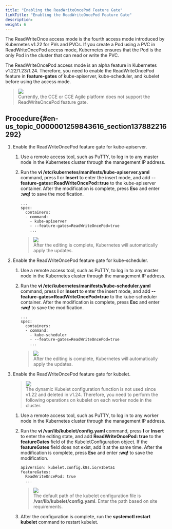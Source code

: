 ```yaml
---
title: "Enabling the ReadWriteOncePod Feature Gate"
linkTitle: "Enabling the ReadWriteOncePod Feature Gate"
description: 
weight: 6
---
```


The ReadWriteOnce access mode is the fourth access mode introduced by Kubernetes v1.22 for PVs and PVCs. If you create a Pod using a PVC in ReadWriteOncePod access mode, Kubernetes ensures that the Pod is the only Pod in the cluster that can read or write the PVC.

The ReadWriteOncePod access mode is an alpha feature in Kubernetes v1.22/1.23/1.24. Therefore, you need to enable the ReadWriteOncePod feature in  **feature-gates**  of kube-apiserver, kube-scheduler, and kubelet before using the access mode.

>![](/css-docs/public_sys-resources/en-us/icon-note.gif)  
>Currently, the CCE or CCE Agile platform does not support the ReadWriteOncePod feature gate.

## Procedure{#en-us_topic_0000001259843616_section137882216292}

1.  Enable the ReadWriteOncePod feature gate for kube-apiserver.
    1.  Use a remote access tool, such as PuTTY, to log in to any master node in the Kubernetes cluster through the management IP address.
    2.  Run the  **vi /etc/kubernetes/manifests/kube-apiserver.yaml**  command, press  **I**  or  **Insert**  to enter the insert mode, and add  **--feature-gates=ReadWriteOncePod=true**  to the kube-apiserver container. After the modification is complete, press  **Esc**  and enter  **:wq!**  to save the modification.

        ```
        ...
        spec:
          containers:
          - command:
            - kube-apiserver
            - --feature-gates=ReadWriteOncePod=true
            ...
        ```

        >![](/css-docs/public_sys-resources/en-us/icon-note.gif)  
        >After the editing is complete, Kubernetes will automatically apply the updates.

2.  Enable the ReadWriteOncePod feature gate for kube-scheduler.
    1.  Use a remote access tool, such as PuTTY, to log in to any master node in the Kubernetes cluster through the management IP address.
    2.  Run the  **vi /etc/kubernetes/manifests/kube-scheduler.yaml**  command, press  **I**  or  **Insert**  to enter the insert mode, and add  **--feature-gates=ReadWriteOncePod=true**  to the kube-scheduler container. After the modification is complete, press  **Esc**  and enter  **:wq!**  to save the modification.

        ```
        ...
        spec:
          containers:
          - command:
            - kube-scheduler
            - --feature-gates=ReadWriteOncePod=true
            ...
        ```

        >![](/css-docs/public_sys-resources/en-us/icon-note.gif)  
        >After the editing is complete, Kubernetes will automatically apply the updates.

3.  Enable the ReadWriteOncePod feature gate for kubelet.

    >![](/css-docs/public_sys-resources/en-us/icon-notice.gif)  
    >The dynamic Kubelet configuration function is not used since v1.22 and deleted in v1.24. Therefore, you need to perform the following operations on kubelet on each worker node in the cluster.

    1.  Use a remote access tool, such as PuTTY, to log in to any worker node in the Kubernetes cluster through the management IP address.
    2.  Run the  **vi /var/lib/kubelet/config.yaml**  command, press  **I**  or  **Insert**  to enter the editing state, and add  **ReadWriteOncePod: true**  to the  **featureGates**  field of the KubeletConfiguration object. If the  **featureGates**  field does not exist, add it at the same time. After the modification is complete, press  **Esc**  and enter  **:wq!**  to save the modification.

        ```
        apiVersion: kubelet.config.k8s.io/v1beta1
        featureGates:
          ReadWriteOncePod: true
          ...
        ```

        >![](/css-docs/public_sys-resources/en-us/icon-note.gif)  
        >The default path of the kubelet configuration file is  **/var/lib/kubelet/config.yaml**. Enter the path based on site requirements.

    3.  After the configuration is complete, run the  **systemctl restart kubelet**  command to restart kubelet.

